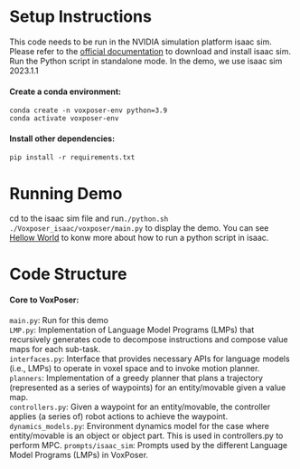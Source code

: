# Setup Instructions
This code needs to be run in the NVIDIA simulation platform isaac sim. Please refer to the [official documentation](https://docs.omniverse.nvidia.com/isaacsim/latest/installation/index.html) to 
download and install isaac sim. Run the Python script in standalone mode. In the demo, we use isaac sim 2023.1.1 <br>
#### Create a conda environment:<br>  
```conda create -n voxposer-env python=3.9```<br>
```conda activate voxposer-env```<br>
#### Install other dependencies:<br>
```pip install -r requirements.txt```<br>

# Running Demo  <br>
cd to the isaac sim file and run`./python.sh ./Voxposer_isaac/voxposer/main.py` to display the demo. You can see [Hellow World](https://docs.omniverse.nvidia.com/isaacsim/latest/core_api_tutorials/tutorial_core_hello_world.html)
to konw more about how to run a python script in isaac.<br>

# Code Structure <br>

#### Core to VoxPoser:<br>
```main.py```: Run for this demo<br>
```LMP.py```: Implementation of Language Model Programs (LMPs) that recursively generates code to decompose instructions and compose value maps for each sub-task.<br>
```interfaces.py```: Interface that provides necessary APIs for language models (i.e., LMPs) to operate in voxel space and to invoke motion planner.<br>
```planners```: Implementation of a greedy planner that plans a trajectory (represented as a series of waypoints) for an entity/movable given a value map.<br>
```controllers.py```: Given a waypoint for an entity/movable, the controller applies (a series of) robot actions to achieve the waypoint.
```dynamics_models.py```: Environment dynamics model for the case where entity/movable is an object or object part. This is used in controllers.py to perform MPC.
```prompts/isaac_sim```: Prompts used by the different Language Model Programs (LMPs) in VoxPoser.
